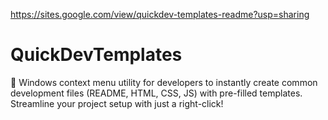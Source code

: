 https://sites.google.com/view/quickdev-templates-readme?usp=sharing

# QuickDevTemplates
🚀 Windows context menu utility for developers to instantly create common development files (README, HTML, CSS, JS) with pre-filled templates. Streamline your project setup with just a right-click!

